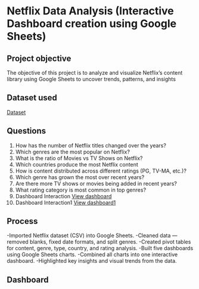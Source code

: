 # Netflix Data Analysis (Interactive Dashboard creation using Google Sheets)
## Project objective
The objective of this project is to analyze and visualize Netflix’s content library using Google Sheets to uncover trends, patterns, and insights
## Dataset used
<a href="https://github.com/Akash446-RM/Data-Analysis-Dashboard/blob/main/netflix_titles%20-%20data.csv">Dataset</a>
## Questions
1.	How has the number of Netflix titles changed over the years? 
2.	Which genres are the most popular on Netflix? 
3.	What is the ratio of Movies vs TV Shows on Netflix? 
4.	Which countries produce the most Netflix content
5.	How is content distributed across different ratings (PG, TV-MA, etc.)? 
6.	Which genre has grown the most over recent years? 
7.	Are there more TV shows or movies being added in recent years? 
8.	What rating category is most common in top genres?
9.	Dashboard Interaction <a href="https://github.com/Akash446-RM/Data-Analysis-Dashboard/blob/main/dashboard.png">View dashboard</a>
10.	Dashboard Interaction1 <a href="https://github.com/Akash446-RM/Data-Analysis-Dashboard/blob/main/dashboard1.png"> View dashboard1</a>

## Process
-Imported Netflix dataset (CSV) into Google Sheets.
-Cleaned data — removed blanks, fixed date formats, and split genres.
-Created pivot tables for content, genre, type, country, and rating analysis.
-Built five dashboards using Google Sheets charts.
-Combined all charts into one interactive dashboard.
-Highlighted key insights and visual trends from the data.
## Dashboard

